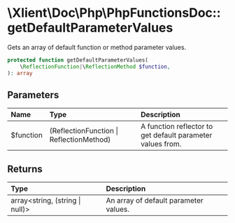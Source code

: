 # \\Xlient\\Doc\\Php\\PhpFunctionsDoc::getDefaultParameterValues

Gets an array of default function or method parameter values.

```php
protected function getDefaultParameterValues(
    \ReflectionFunction|\ReflectionMethod $function,
): array
```

## Parameters

| Name | Type | Description |
| :--- | :--- | :--- |
| $function | \(ReflectionFunction \| ReflectionMethod\) | A function reflector to get default parameter values from. |

## Returns

| Type | Description |
| :--- | :--- |
| array\<string, \(string \| null\)\> | An array of default parameter values. |